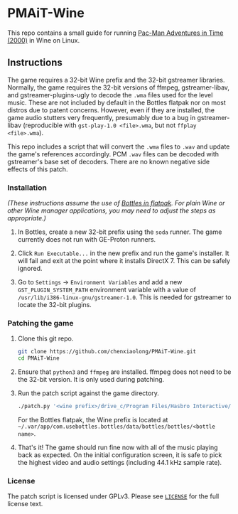# PMAiT-Wine

This repo contains a small guide for running [Pac-Man Adventures in Time (2000)](https://en.wikipedia.org/wiki/Pac-Man:_Adventures_in_Time) in Wine on Linux.

## Instructions

The game requires a 32-bit Wine prefix and the 32-bit gstreamer libraries. Normally, the game requires the 32-bit versions of ffmpeg, gstreamer-libav, and gstreamer-plugins-ugly to decode the `.wma` files used for the level music. These are not included by default in the Bottles flatpak nor on most distros due to patent concerns. However, even if they are installed, the game audio stutters very frequently, presumably due to a bug in gstreamer-libav (reproducible with `gst-play-1.0 <file>.wma`, but not `ffplay <file>.wma`).

This repo includes a script that will convert the `.wma` files to `.wav` and update the game's references accordingly. PCM `.wav` files can be decoded with gstreamer's base set of decoders. There are no known negative side effects of this patch.

### Installation

_(These instructions assume the use of [Bottles in flatpak](https://github.com/bottlesdevs/Bottles). For plain Wine or other Wine manager applications, you may need to adjust the steps as appropriate.)_

1. In Bottles, create a new 32-bit prefix using the `soda` runner. The game currently does not run with GE-Proton runners.

2. Click `Run Executable...` in the new prefix and run the game's installer. It will fail and exit at the point where it installs DirectX 7. This can be safely ignored.

3. Go to `Settings` -> `Environment Variables` and add a new `GST_PLUGIN_SYSTEM_PATH` environment variable with a value of `/usr/lib/i386-linux-gnu/gstreamer-1.0`. This is needed for gstreamer to locate the 32-bit plugins.

### Patching the game

1. Clone this git repo.

    ```bash
    git clone https://github.com/chenxiaolong/PMAiT-Wine.git
    cd PMAiT-Wine
    ```

2. Ensure that `python3` and `ffmpeg` are installed. ffmpeg does not need to be the 32-bit version. It is only used during patching.

3. Run the patch script against the game directory.

    ```bash
    ./patch.py '<wine prefix>/drive_c/Program Files/Hasbro Interactive/Pac-Man Adventures in Time'
    ```

    For the Bottles flatpak, the Wine prefix is located at `~/.var/app/com.usebottles.bottles/data/bottles/bottles/<bottle name>`.

4. That's it! The game should run fine now with all of the music playing back as expected. On the initial configuration screen, it is safe to pick the highest video and audio settings (including 44.1 kHz sample rate).

### License

The patch script is licensed under GPLv3. Please see [`LICENSE`](./LICENSE) for the full license text.
